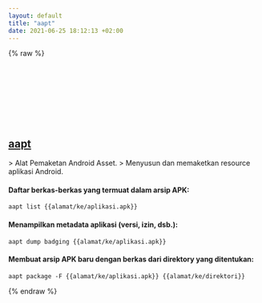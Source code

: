 ```yaml
---
layout: default
title: "aapt"
date: 2021-06-25 18:12:13 +02:00
---
```

{% raw %}
<h2 id="aapt">
  <a href="/id/common/aapt.html">aapt</a> <a href="#aapt"><svg class="icon">
    <use href="/assets/images/unicode_sprite.svg#link" />
  </svg></a>
</h2>
> Alat Pemaketan Android Asset.
> Menyusun dan memaketkan resource aplikasi Android.

#### Daftar berkas-berkas yang termuat dalam arsip APK:
```shell
aapt list {{alamat/ke/aplikasi.apk}}
```
#### Menampilkan metadata aplikasi (versi, izin, dsb.):
```shell
aapt dump badging {{alamat/ke/aplikasi.apk}}
```
#### Membuat arsip APK baru dengan berkas dari direktory yang ditentukan:
```shell
aapt package -F {{alamat/ke/aplikasi.apk}} {{alamat/ke/direktori}}
```
{% endraw %}